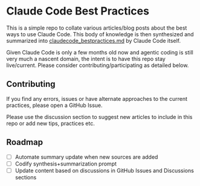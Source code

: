 # Claude Code Best Practices

This is a simple repo to collate various articles/blog posts about the best ways to use Claude Code. This body of knowledge is then synthesized and summarized into [claudecode_bestpractices.md](claudecode_bestpractices.md) by Claude Code itself.

Given Claude Code is only a few months old now and agentic coding is still very much a nascent domain, the intent is to have this repo stay live/current. Please consider contributing/participating as detailed below.

## Contributing

If you find any errors, issues or have alternate approaches to the current practices, please open a GitHub Issue.

Please use the discussion section to suggest new articles to include in this repo or add new tips, practices etc.

## Roadmap

- [ ] Automate summary update when new sources are added
- [ ] Codify synthesis+summarization prompt
- [ ] Update content based on discussions in GitHub Issues and Discussions sections